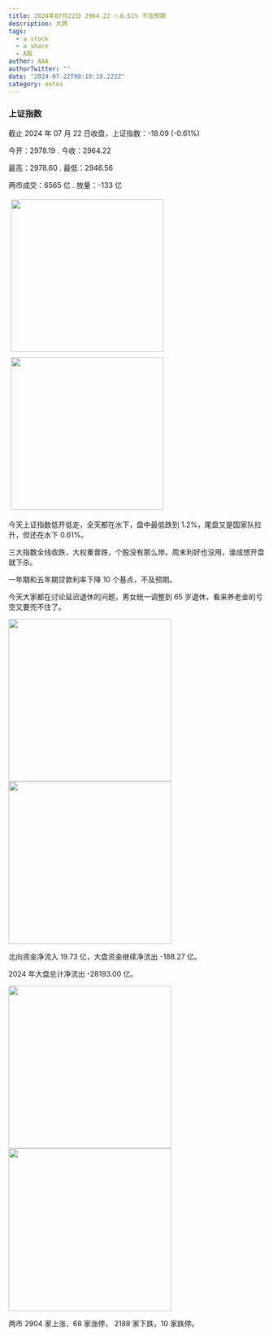 ```yaml
---
title: 2024年07月22日 2964.22 📉0.61% 不及预期
description: 大跌
tags:
  - a stock
  - a share
  - A股
author: AAA
authorTwitter: ""
date: "2024-07-22T08:18:18.222Z"
category: notes
---
```


### 上证指数

截止 2024 年 07 月 22 日收盘，上证指数：<span class="font-semibold text-g-5">-18.09 (-0.61%)</span>

今开：<span class="font-semibold text-g-5">2978.19 </span> . 今收：<span class="font-semibold text-g-5">2964.22 </span>

最高：<span class="font-semibold text-g-5">2978.60 </span> . 最低：<span class="font-semibold text-g-5">2946.56 </span>

两市成交：<span class="font-semibold">6565 亿</span> . 放量：<span class="font-semibold text-g-5">-133 亿</span>

<img src="/images/uploads/2024-07/20240722-zs-sh.png" style="width: 300px;display:inline-block;margin: 5px">
<img src="/images/uploads/2024-07/20240722-zs-sh-rk.png" style="width: 300px;display:inline-block;margin: 5px">

今天上证指数低开低走，全天都在水下，盘中最低跌到 1.2%，尾盘又是国家队拉升，但还在水下 0.61%。

三大指数全线收跌，大权重普跌，个股没有那么惨。周末利好也没用，谁成想开盘就下杀。

一年期和五年期贷款利率下降 10 个基点，不及预期。

今天大家都在讨论延迟退休的问题，男女统一调整到 65 岁退休，看来养老金的亏空又要兜不住了。

<img src="/images/uploads/2024-07/20240722-zs-global.png" width="320">

<img src="/images/uploads/2024-07/20240722-zs-bs.png" width="320">

北向资金净流入 <span class="font-semibold text-r-5">19.73 亿</span>，大盘资金继续净流出 <span class="font-semibold text-g-5">-188.27 亿</span>。

2024 年大盘总计净流出 <span class="font-semibold text-g-8">-28193.00 </span>亿。

<img src="/images/uploads/2024-07/20240722-zs-as.png" width="320">
<img src="/images/uploads/2024-07/20240722-zs-zdtj.png" width="320">

两市 <span class="text-r-6">2904</span> 家上涨，68 家涨停， <span class="font-semibold text-g-6">2189</span> 家下跌，10 家跌停。
